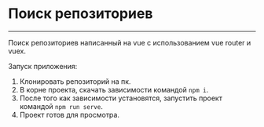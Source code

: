 # Поиск репозиториев

___

Поиск репозиториев написанный на vue c использованием vue router и vuex.

Запуск приложения:
1. Клонировать репозиторий на пк.
2. В корне проекта, скачать зависимости командой `npm i`.
3. После того как зависимости установятся, запустить проект командой `npm run serve`.
4. Проект готов для просмотра.